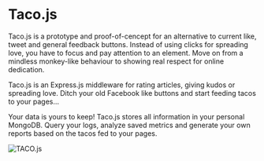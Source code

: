 # Taco.js

Taco.js is a prototype and proof-of-cencept for an alternative to current like, tweet and general feedback buttons. Instead of using clicks for spreading love, you have to focus and pay attention to an element. Move on from a mindless monkey-like behaviour to showing real respect for online dedication.

Taco.js is an Express.js middleware for rating articles, giving kudos or spreading love. Ditch your old Facebook like buttons and start feeding tacos to your pages…

Your data is yours to keep! Taco.js stores all information in your personal MongoDB. Query your logs, analyze saved metrics and generate your own reports based on the tacos fed to your pages. 

![TACO.js](https://raw.github.com/semu/taco.js/master/public/images/website.png)
